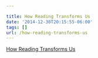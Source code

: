```yaml
---

title: How Reading Transforms Us
date: '2014-12-30T20:15:55-06:00'
tags: []
url: /how-reading-transforms-us
---
```

<a href="http://www.nytimes.com/2014/12/21/opinion/sunday/how-writing-transforms-us.html">How Reading Transforms Us</a><br/>
